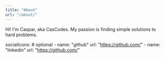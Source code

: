 ```yaml
---
title: "About"
url: "/about/"
---
```


Hi! I'm Caspar, aka CasCodes. My passion is finding simple solutions to hard problems.


socialIcons: # optional
    - name: "github"
    url: "https://github.com/"
    - name: "linkedin"
    url: "https://github.com/"